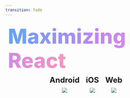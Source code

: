 ```yaml
---
transition: fade
---
```


<div
  v-motion
  :initial="{ x: -80 }"
  :enter="{ x: 0 }"
  :leave="{ x: 1000 }"
  style="font-size: 4rem; font-weight: 800; padding: 0.5rem; display: inline-block; line-height: 1.2;"
>
  <span style="background: linear-gradient(to right, rgb(96, 165, 250), rgb(192, 132, 252), rgb(251, 146, 188)); -webkit-background-clip: text; -webkit-text-fill-color: transparent; background-clip: text;">Maximizing React</span> 
</div>

<div style="display: flex; flex-direction: row; justify-content: center; align-items: flex-start; gap: 20px;">
  <div style="display: flex; flex-direction: column; align-items: center; max-width: 30%;">
    <h3 style="margin: 0 0 10px 0; font-size: 1.5rem; font-weight: 700;">Android</h3>
    <img src="/assets/blog-android.png" style="max-width: 100%; max-height: 400px; object-fit: contain;" />
  </div>
  <div style="display: flex; flex-direction: column; align-items: center; max-width: 30%;">
    <h3 style="margin: 0 0 10px 0; font-size: 1.5rem; font-weight: 700;">iOS</h3>
    <img src="/assets/blog-ios.png" style="max-width: 100%; max-height: 400px; object-fit: contain;" />
  </div>
  <div style="display: flex; flex-direction: column; align-items: center; max-width: 30%;">
    <h3 style="margin: 0 0 10px 0; font-size: 1.5rem; font-weight: 700;">Web</h3>
    <img src="/assets/blog-web.png" style="max-width: 100%; max-height: 450px; object-fit: contain;" />
  </div>
</div>

<!--
Expo is turning the heat up on the React framework and pushing it to its limits. I adjusted the blog application we just built to use native tabs for ios and android, which also ended up making the web version look a bit cleaner. So you have a lot of power at your fingertips to use each platform you're working on to its full limits
-->
